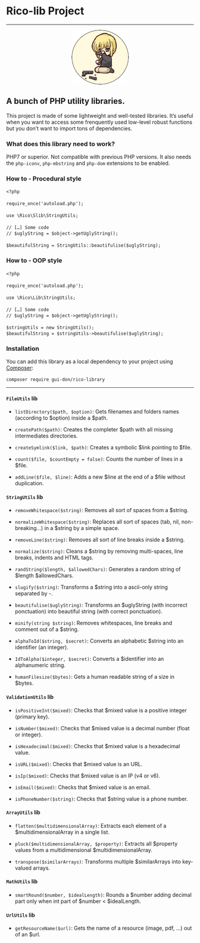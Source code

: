 # Rico-lib Project #

---

<p align="center"><img src="rico.png" /></p>


## A bunch of PHP utility libraries. ##

This project is made of some lightweight and well-tested libraries.
It’s useful when you want to access some frenquently used low-level robust functions but you don’t want to import tons of dependencies.

### What does this library need to work? ###

PHP7 or superior. Not compatible with previous PHP versions.
It also needs the `php-iconv`, `php-mbstring` and `php-dom` extensions to be enabled.

### How to - Procedural style ###

    <?php

    require_once('autoload.php');

    use \Rico\Slib\StringUtils;

    // […] Some code
    // $uglyString = $object->getUglyString();

    $beautifulString = StringUtils::beautifulise($uglyString);

### How to - OOP style ###

    <?php

    require_once('autoload.php');

    use \Rico\Lib\StringUtils;

    // […] Some code
    // $uglyString = $object->getUglyString();

    $stringUtils = new StringUtils();
    $beautifulString = $stringUtils->beautifulise($uglyString);

### Installation ###

You can add this library as a local dependency to your project using [Composer](https://getcomposer.org/):

    composer require gui-don/rico-library

---

#### `FileUtils` lib ####

- `listDirectory($path, $option)`: Gets filenames and folders names (according to $option) inside a $path.

- `createPath($path)`: Creates the completer $path with all missing intermediates directories.

- `createSymlink($link, $path)`: Creates a symbolic $link pointing to $file.

- `count($file, $countEmpty = false)`: Counts the number of lines in a $file.

- `addLine($file, $line)`: Adds a new $line at the end of a $file without duplication.


#### `StringUtils` lib ####

- `removeWhitespace($string)`: Removes all sort of spaces from a $string.

- `normalizeWhitespace($string)`: Replaces all sort of spaces (tab, nil, non-breaking…) in a $string by a simple space.

- `removeLine($string)`: Removes all sort of line breaks inside a $string.

- `normalize($string)`: Cleans a $string by removing multi-spaces, line breaks, indents and HTML tags.

- `randString($length, $allowedChars)`: Generates a random string of $length $allowedChars.

- `slugify($string)`: Transforms a $string into a ascii-only string separated by -.

- `beautifulise($uglyString)`: Transforms an $uglyString (with incorrect ponctuation) into beautiful string (with correct ponctuation).

- `minify(string $string)`: Removes whitespaces, line breaks and comment out of a $string.

- `alphaToId($string, $secret)`: Converts an alphabetic $string into an identifier (an integer).

- `IdToAlpha($integer, $secret)`: Converts a $identifier into an alphanumeric string.

- `humanFilesize($bytes)`: Gets a human readable string of a size in $bytes.

#### `ValidationUtils` lib ####

- `isPositiveInt($mixed)`: Checks that $mixed value is a positive integer (primary key).

- `isNumber($mixed)`: Checks that $mixed value is a decimal number (float or integer).

- `isHexadecimal($mixed)`: Checks that $mixed value is a hexadecimal value.

- `isURL($mixed)`: Checks that $mixed value is an URL.

- `isIp($mixed)`: Checks that $mixed value is an IP (v4 or v6).

- `isEmail($mixed)`: Checks that $mixed value is an email.

- `isPhoneNumber($string)`: Checks that $string value is a phone number.


#### `ArrayUtils` lib ####

- `flatten($multidimensionalArray)`: Extracts each element of a $multidimensionalArray in a single list.

- `pluck($multidimensionalArray, $property)`: Extracts all $property values from a multidimensional $multidimensionalArray.

- `transpose($similarArrays)`: Transforms multiple $similarArrays into key-valued arrays.

#### `MathUtils` lib ####

- `smartRound($number, $idealLength)`: Rounds a $number adding decimal part only when int part of $number < $idealLength.

#### `UrlUtils` lib ####

- `getResourceName($url)`: Gets the name of a resource (image, pdf, …) out of an $url.

